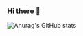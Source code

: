 ### Hi there 👋
<!-- <a href="버튼을 눌렀을 때 이동할 링크" target="_blank"><img src="https://img.shields.io/badge/sintmtn69@gmail.com-배경색?style=for-the-badge&logo=로고&logoColor=로고색상"/></a> -->
![Anurag's GitHub stats](https://github-readme-stats.vercel.app/api?username=SinnoLn&show_icons=true&theme=nightowl&show_icons=true)

<!--
**SinnoLn/SinnoLn** is a ✨ _special_ ✨ repository because its `README.md` (this file) appears on your GitHub profile.

Here are some ideas to get you started:

- 🔭 I’m currently working on ...
- 🌱 I’m currently learning ...
- 👯 I’m looking to collaborate on ...
- 🤔 I’m looking for help with ...
- 💬 Ask me about ...
- 📫 How to reach me: ...
- 😄 Pronouns: ...
- ⚡ Fun fact: ...
-->
